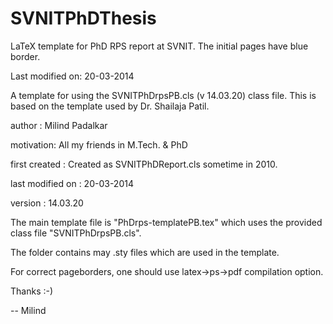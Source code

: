 SVNITPhDThesis
==============

LaTeX template for PhD RPS report at SVNIT. The initial pages have blue border.

Last modified on: 20-03-2014

A template for using the SVNITPhDrpsPB.cls (v 14.03.20) class file. This is based on the template used by Dr. Shailaja Patil.


author : Milind Padalkar

motivation: All my friends in M.Tech. & PhD

first created : Created as SVNITPhDReport.cls sometime in 2010.

last modified on : 20-03-2014

version : 14.03.20



The main template file is "PhDrps-templatePB.tex" which uses the provided class file "SVNITPhDrpsPB.cls".

The folder contains may .sty files which are used in the template.

For correct pageborders, one should use latex->ps->pdf compilation option.

Thanks :-)

--
Milind
